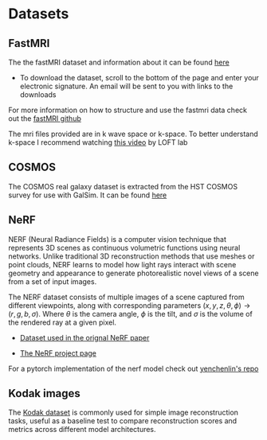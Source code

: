 # Datasets

## FastMRI
The the fastMRI dataset and information about it can be found [here](https://fastmri.med.nyu.edu/)
* To download the dataset, scroll to the bottom of the page and enter your electronic signature. An email will be sent to you with links to the downloads

For more information on how to structure and use the fastmri data check out the [fastMRI github](https://github.com/facebookresearch/fastMRI)

The mri files provided are in k wave space or k-space. To better understand k-space I recommend watching [this video](https://www.youtube.com/watch?v=GF7Z8Sd9qYE) by LOFT lab

## COSMOS

The COSMOS real galaxy dataset is extracted from the HST COSMOS survey for use with GalSim. It can be found [here](https://zenodo.org/records/3242143#.Ytjzki-KFAY)


## NeRF
NERF (Neural Radiance Fields) is a computer vision technique that represents 3D scenes as continuous volumetric functions using neural networks. Unlike traditional 3D reconstruction methods that use meshes or point clouds, NERF learns to model how light rays interact with scene geometry and appearance to generate photorealistic novel views of a scene from a set of input images.

The NERF dataset consists of multiple images of a scene captured from different viewpoints, along with corresponding parameters $(x, y, z, \theta, \phi) \rightarrow (r,g,b,\sigma)$. Where $\theta$ is the camera angle, $\phi$ is the tilt, and $\sigma$ is the volume of the rendered ray at a given pixel.

* [Dataset used in the orignal NeRF paper](https://drive.google.com/drive/folders/1cK3UDIJqKAAm7zyrxRYVFJ0BRMgrwhh4)

* [The NeRF project page](https://www.matthewtancik.com/nerf)

For a pytorch implementation of the nerf model check out [yenchenlin's repo](https://github.com/yenchenlin/nerf-pytorch)


## Kodak images

The [Kodak dataset](datasets/kodak) is commonly used for simple image reconstruction tasks, useful as a baseline test to compare reconstruction scores and metrics across different model architectures.